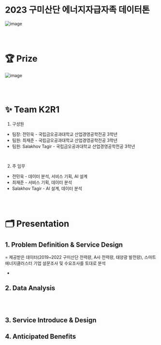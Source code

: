 # 2023 구미산단 에너지자급자족 데이터톤
 
![image](https://github.com/jaejunchoe/2023-Gumi-Industrial-Complex-Energy-Self-Sufficiency-Datathon/assets/157339263/73e027be-996b-4158-a8f6-0156e6bbca57)

<br/><br/>

# 🏆 Prize
![image](https://github.com/jaejunchoe/2023-Gumi-Industrial-Complex-Energy-Self-Sufficiency-Datathon/assets/157339263/675b8911-d60c-4c34-885f-772a588fed9c)

<br/><br/>

# ✨ Team K2R1
1. 구성원
* 팀장: 전민욱 - 국립금오공과대학교 산업경영공학전공 3학년
* 팀원: 최재준 - 국립금오공과대학교 산업경영공학전공 3학년 
* 팀원: Salakhov Tagir - 국립금오공과대학교 산업경영공학전공 3학년

<br/>

2. 주 임무
* 전민욱 - 데이터 분석, 서비스 기획, AI 설계
* 최재준 - 서비스 기획, 데이터 분석
* Salakhov Tagir - AI 설계, 데이터 분석

<br/><br/>

# 🗂 Presentation

## 1. Problem Definition & Service Design
= 제공받은 데이터(2019~2022 구미산단 전력량, A사 전력량, 태양광 발전량), 스마트에너지클러스터 기업 설문조사 및 수요조사를 토대로 분석

- 


## 2. Data Analysis 




<br/><br/>




## 3. Service Introduce & Design 



## 4. Anticipated Benefits



